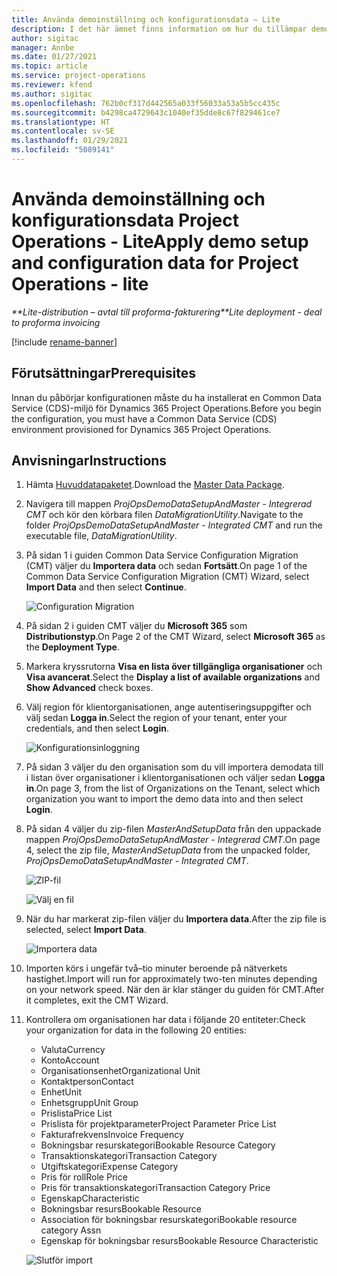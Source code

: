 ```yaml
---
title: Använda demoinställning och konfigurationsdata – Lite
description: I det här ämnet finns information om hur du tillämpar demoinställning konfigurationsdata i Project Operations.
author: sigitac
manager: Annbe
ms.date: 01/27/2021
ms.topic: article
ms.service: project-operations
ms.reviewer: kfend
ms.author: sigitac
ms.openlocfilehash: 762b0cf317d442565a033f56033a53a5b5cc435c
ms.sourcegitcommit: b4298ca4729643c1040ef35dde8c67f829461ce7
ms.translationtype: HT
ms.contentlocale: sv-SE
ms.lasthandoff: 01/29/2021
ms.locfileid: "5089141"
---
```

# <a name="apply-demo-setup-and-configuration-data-for-project-operations---lite"></a><span data-ttu-id="f4f34-103">Använda demoinställning och konfigurationsdata Project Operations - Lite</span><span class="sxs-lookup"><span data-stu-id="f4f34-103">Apply demo setup and configuration data for Project Operations - lite</span></span> 

<span data-ttu-id="f4f34-104">_\*\*Lite-distribution – avtal till proforma-fakturering_</span><span class="sxs-lookup"><span data-stu-id="f4f34-104">_\*\*Lite deployment - deal to proforma invoicing_</span></span>

[!include [rename-banner](~/includes/cc-data-platform-banner.md)]

## <a name="prerequisites"></a><span data-ttu-id="f4f34-105">Förutsättningar</span><span class="sxs-lookup"><span data-stu-id="f4f34-105">Prerequisites</span></span>

<span data-ttu-id="f4f34-106">Innan du påbörjar konfigurationen måste du ha installerat en Common Data Service (CDS)-miljö för Dynamics 365 Project Operations.</span><span class="sxs-lookup"><span data-stu-id="f4f34-106">Before you begin the configuration, you must have a Common Data Service (CDS) environment provisioned for Dynamics 365 Project Operations.</span></span>


## <a name="instructions"></a><span data-ttu-id="f4f34-107">Anvisningar</span><span class="sxs-lookup"><span data-stu-id="f4f34-107">Instructions</span></span>

1. <span data-ttu-id="f4f34-108">Hämta [Huvuddatapaketet](https://download.microsoft.com/download/3/4/1/341bf279-a64f-4baa-af31-ce624859b518/ProjOpsSampleSetupData%20-%20CE%20only%20CMT.zip).</span><span class="sxs-lookup"><span data-stu-id="f4f34-108">Download the [Master Data Package](https://download.microsoft.com/download/3/4/1/341bf279-a64f-4baa-af31-ce624859b518/ProjOpsSampleSetupData%20-%20CE%20only%20CMT.zip).</span></span> 
2. <span data-ttu-id="f4f34-109">Navigera till mappen *ProjOpsDemoDataSetupAndMaster - Integrerad CMT* och kör den körbara filen *DataMigrationUtility*.</span><span class="sxs-lookup"><span data-stu-id="f4f34-109">Navigate to the folder *ProjOpsDemoDataSetupAndMaster - Integrated CMT* and run the executable file, *DataMigrationUtility*.</span></span>
3. <span data-ttu-id="f4f34-110">På sidan 1 i guiden Common Data Service Configuration Migration (CMT) väljer du **Importera data** och sedan **Fortsätt**.</span><span class="sxs-lookup"><span data-stu-id="f4f34-110">On page 1 of the Common Data Service Configuration Migration (CMT) Wizard, select **Import Data** and then select **Continue**.</span></span>

    ![Configuration Migration](./media/1ConfigurationMigration.png)

4. <span data-ttu-id="f4f34-112">På sidan 2 i guiden CMT väljer du **Microsoft 365** som **Distributionstyp**.</span><span class="sxs-lookup"><span data-stu-id="f4f34-112">On Page 2 of the CMT Wizard, select **Microsoft 365** as the **Deployment Type**.</span></span>
5. <span data-ttu-id="f4f34-113">Markera kryssrutorna **Visa en lista över tillgängliga organisationer** och **Visa avancerat**.</span><span class="sxs-lookup"><span data-stu-id="f4f34-113">Select the **Display a list of available organizations** and **Show Advanced** check boxes.</span></span>
6. <span data-ttu-id="f4f34-114">Välj region för klientorganisationen, ange autentiseringsuppgifter och välj sedan **Logga in**.</span><span class="sxs-lookup"><span data-stu-id="f4f34-114">Select the region of your tenant, enter your credentials, and then select **Login**.</span></span>

   ![Konfigurationsinloggning](./media/2ConfigurationSignin.png)

7. <span data-ttu-id="f4f34-116">På sidan 3 väljer du den organisation som du vill importera demodata till i listan över organisationer i klientorganisationen och väljer sedan **Logga in**.</span><span class="sxs-lookup"><span data-stu-id="f4f34-116">On page 3, from the list of Organizations on the Tenant, select which organization you want to import the demo data into and then select **Login**.</span></span>
8. <span data-ttu-id="f4f34-117">På sidan 4 väljer du zip-filen *MasterAndSetupData* från den uppackade mappen *ProjOpsDemoDataSetupAndMaster - Integrerad CMT*.</span><span class="sxs-lookup"><span data-stu-id="f4f34-117">On page 4, select the zip file, *MasterAndSetupData* from the unpacked folder, *ProjOpsDemoDataSetupAndMaster - Integrated CMT*.</span></span>

   ![ZIP-fil](./media/3ZipFile.png)

   ![Välj en fil](./media/4SelectAFile.png)

9. <span data-ttu-id="f4f34-120">När du har markerat zip-filen väljer du **Importera data**.</span><span class="sxs-lookup"><span data-stu-id="f4f34-120">After the zip file is selected, select **Import Data**.</span></span>

   ![Importera data](./media/5ImportData.png)

10. <span data-ttu-id="f4f34-122">Importen körs i ungefär två–tio minuter beroende på nätverkets hastighet.</span><span class="sxs-lookup"><span data-stu-id="f4f34-122">Import will run for approximately two-ten minutes depending on your network speed.</span></span> <span data-ttu-id="f4f34-123">När den är klar stänger du guiden för CMT.</span><span class="sxs-lookup"><span data-stu-id="f4f34-123">After it completes, exit the CMT Wizard.</span></span> 
11. <span data-ttu-id="f4f34-124">Kontrollera om organisationen har data i följande 20 entiteter:</span><span class="sxs-lookup"><span data-stu-id="f4f34-124">Check your organization for data in the following 20 entities:</span></span>

    -   <span data-ttu-id="f4f34-125">Valuta</span><span class="sxs-lookup"><span data-stu-id="f4f34-125">Currency</span></span>
    -   <span data-ttu-id="f4f34-126">Konto</span><span class="sxs-lookup"><span data-stu-id="f4f34-126">Account</span></span>
    -   <span data-ttu-id="f4f34-127">Organisationsenhet</span><span class="sxs-lookup"><span data-stu-id="f4f34-127">Organizational Unit</span></span>
    -   <span data-ttu-id="f4f34-128">Kontaktperson</span><span class="sxs-lookup"><span data-stu-id="f4f34-128">Contact</span></span>
    -   <span data-ttu-id="f4f34-129">Enhet</span><span class="sxs-lookup"><span data-stu-id="f4f34-129">Unit</span></span>
    -   <span data-ttu-id="f4f34-130">Enhetsgrupp</span><span class="sxs-lookup"><span data-stu-id="f4f34-130">Unit Group</span></span>
    -   <span data-ttu-id="f4f34-131">Prislista</span><span class="sxs-lookup"><span data-stu-id="f4f34-131">Price List</span></span>
    -   <span data-ttu-id="f4f34-132">Prislista för projektparameter</span><span class="sxs-lookup"><span data-stu-id="f4f34-132">Project Parameter Price List</span></span> 
    -   <span data-ttu-id="f4f34-133">Fakturafrekvens</span><span class="sxs-lookup"><span data-stu-id="f4f34-133">Invoice Frequency</span></span>
    -   <span data-ttu-id="f4f34-134">Bokningsbar resurskategori</span><span class="sxs-lookup"><span data-stu-id="f4f34-134">Bookable Resource Category</span></span>
    -   <span data-ttu-id="f4f34-135">Transaktionskategori</span><span class="sxs-lookup"><span data-stu-id="f4f34-135">Transaction Category</span></span>
    -   <span data-ttu-id="f4f34-136">Utgiftskategori</span><span class="sxs-lookup"><span data-stu-id="f4f34-136">Expense Category</span></span>
    -   <span data-ttu-id="f4f34-137">Pris för roll</span><span class="sxs-lookup"><span data-stu-id="f4f34-137">Role Price</span></span>
    -   <span data-ttu-id="f4f34-138">Pris för transaktionskategori</span><span class="sxs-lookup"><span data-stu-id="f4f34-138">Transaction Category Price</span></span>
    -   <span data-ttu-id="f4f34-139">Egenskap</span><span class="sxs-lookup"><span data-stu-id="f4f34-139">Characteristic</span></span>
    -   <span data-ttu-id="f4f34-140">Bokningsbar resurs</span><span class="sxs-lookup"><span data-stu-id="f4f34-140">Bookable Resource</span></span>
    -   <span data-ttu-id="f4f34-141">Association för bokningsbar resurskategori</span><span class="sxs-lookup"><span data-stu-id="f4f34-141">Bookable resource category Assn</span></span>
    -   <span data-ttu-id="f4f34-142">Egenskap för bokningsbar resurs</span><span class="sxs-lookup"><span data-stu-id="f4f34-142">Bookable Resource Characteristic</span></span>

    ![Slutför import](./media/6CompleteImport.png)
